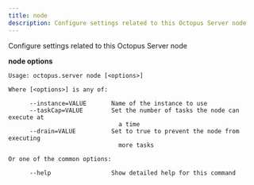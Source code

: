 ```yaml
---
title: node
description: Configure settings related to this Octopus Server node
---
```


Configure settings related to this Octopus Server node

**node options**

```text
Usage: octopus.server node [<options>]

Where [<options>] is any of:

      --instance=VALUE       Name of the instance to use
      --taskCap=VALUE        Set the number of tasks the node can execute at
                               a time
      --drain=VALUE          Set to true to prevent the node from executing
                               more tasks

Or one of the common options:

      --help                 Show detailed help for this command


```
